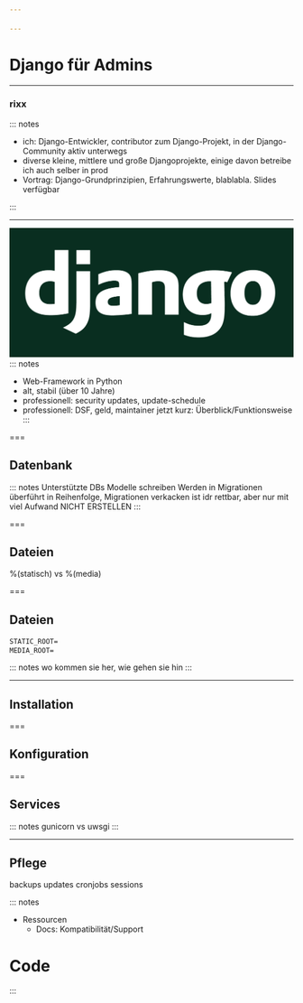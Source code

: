 ```yaml
---

---
```


# Django für Admins

---

### rixx

::: notes

- ich: Django-Entwickler, contributor zum Django-Projekt, in der Django-Community aktiv unterwegs
- diverse kleine, mittlere und große Djangoprojekte, einige davon betreibe ich auch selber in prod
- Vortrag: Django-Grundprinzipien, Erfahrungswerte, blablabla. Slides verfügbar

:::

---

![Django](./django.png)
::: notes

- Web-Framework in Python
- alt, stabil (über 10 Jahre)
- professionell: security updates, update-schedule
- professionell: DSF, geld, maintainer
jetzt kurz: Überblick/Funktionsweise
:::

===

## Datenbank

::: notes
Unterstützte DBs
Modelle schreiben
Werden in Migrationen überführt
in Reihenfolge, Migrationen verkacken ist idr rettbar, aber nur mit viel Aufwand
NICHT ERSTELLEN
:::

===

## Dateien

%(statisch) vs %(media)


===

## Dateien

```python{2}
STATIC_ROOT=
MEDIA_ROOT=
```


::: notes
wo kommen sie her, wie gehen sie hin
:::

---

## Installation

===

## Konfiguration

===

## Services

::: notes
gunicorn vs uwsgi
:::


---

## Pflege

backups
updates
cronjobs
sessions

::: notes
- Ressourcen
  - Docs: Kompatibilität/Support
# Code

:::
